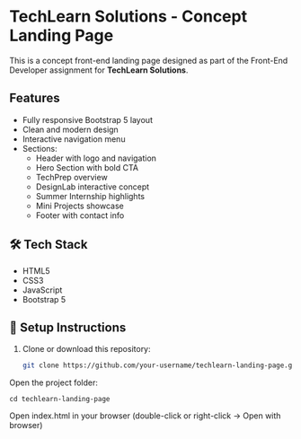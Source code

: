 # TechLearn Solutions - Concept Landing Page

This is a concept front-end landing page designed as part of the Front-End Developer assignment for **TechLearn Solutions**.

## Features

- Fully responsive Bootstrap 5 layout
- Clean and modern design
- Interactive navigation menu
- Sections:
  - Header with logo and navigation
  - Hero Section with bold CTA
  - TechPrep overview
  - DesignLab interactive concept
  - Summer Internship highlights
  - Mini Projects showcase
  - Footer with contact info

## 🛠 Tech Stack

- HTML5
- CSS3
- JavaScript
- Bootstrap 5

## 🧩 Setup Instructions

1. Clone or download this repository:
   ```bash
   git clone https://github.com/your-username/techlearn-landing-page.git
Open the project folder:

``cd techlearn-landing-page``

Open index.html in your browser (double-click or right-click → Open with browser)

